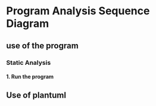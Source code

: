 # Program Analysis Sequence Diagram
## use of the program
### Static Analysis
#### 1. Run the program


## Use of plantuml